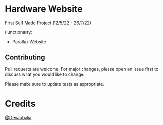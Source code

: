 # Hardware Website

First Self Made Project
(12/5/22 - 26/7/22)

Functionality:

- Parallax Website


## Contributing

Pull requests are welcome. For major changes, please open an issue first
to discuss what you would like to change.

Please make sure to update tests as appropriate.

# Credits

[@DevJobalia](https://github.com/DevJobalia)
